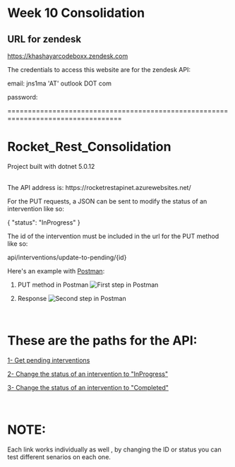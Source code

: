 # Week 10 Consolidation

## URL for zendesk
https://khashayarcodeboxx.zendesk.com

The credentials to access this website are for the zendesk API:

email: jns1ma  'AT' outlook DOT com

password: 




==================================================================================


# Rocket_Rest_Consolidation

Project built with dotnet 5.0.12

<br>
 The API address is: https://rocketrestapinet.azurewebsites.net/

For the PUT requests, a JSON can be sent to modify the status of an intervention like so:

{
    "status": "InProgress"
}

The id of the intervention must be included in the url for the PUT method like so:

api/interventions/update-to-pending/{id}

Here's an example with [Postman](https://www.postman.com/):

1. PUT method in Postman
![First step in Postman](https://github.com/khedayati/Rocket_Rest_Consolidation/blob/master/images/rest_api_1.png?raw=true)

2. Response
![Second step in Postman](https://github.com/khedayati/Rocket_Rest_Consolidation/blob/master/images/rest_api_2.png?raw=true)

<br>

# These are the paths for the API: 

[1- Get pending interventions](https://rocketrestapinet.azurewebsites.net/api/interventions/get-pending-interventions)

[2- Change the status of an intervention to "InProgress"](https://rocketrestapinet.azurewebsites.net/api/interventions/update-to-pending/id)
 
[3- Change the status of an intervention to "Completed"](https://rocketrestapinet.azurewebsites.net/api/interventions/update-to-completed/id)

<br>

# NOTE:
 Each link works individually as well , by changing the ID or status you can test different senarios on each one. 
